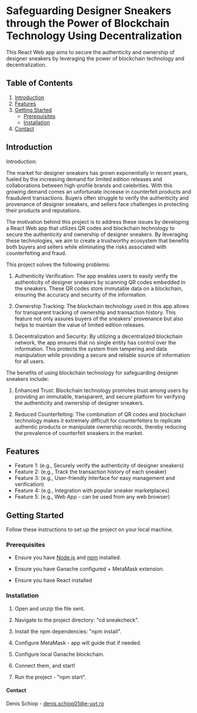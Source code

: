 # Safeguarding Designer Sneakers through the Power of Blockchain Technology Using Decentralization

This React Web app aims to secure the authenticity and ownership of designer sneakers by leveraging the power of blockchain technology and decentralization.

## Table of Contents

1. [Introduction](#introduction)
2. [Features](#features)
3. [Getting Started](#getting-started)
    - [Prerequisites](#prerequisites)
    - [Installation](#installation)
4. [Contact](#contact)

## Introduction

Introduction:

The market for designer sneakers has grown exponentially in recent years, fueled by the increasing demand for limited edition releases and collaborations between high-profile brands and celebrities. With this growing demand comes an unfortunate increase in counterfeit products and fraudulent transactions. Buyers often struggle to verify the authenticity and provenance of designer sneakers, and sellers face challenges in protecting their products and reputations.

The motivation behind this project is to address these issues by developing a React Web app that utilizes QR codes and blockchain technology to secure the authenticity and ownership of designer sneakers. By leveraging these technologies, we aim to create a trustworthy ecosystem that benefits both buyers and sellers while eliminating the risks associated with counterfeiting and fraud.

This project solves the following problems:

1. Authenticity Verification: The app enables users to easily verify the authenticity of designer sneakers by scanning QR codes embedded in the sneakers. These QR codes store immutable data on a blockchain, ensuring the accuracy and security of the information.

2. Ownership Tracking: The blockchain technology used in this app allows for transparent tracking of ownership and transaction history. This feature not only assures buyers of the sneakers' provenance but also helps to maintain the value of limited edition releases.

3. Decentralization and Security: By utilizing a decentralized blockchain network, the app ensures that no single entity has control over the information. This protects the system from tampering and data manipulation while providing a secure and reliable source of information for all users.

The benefits of using blockchain technology for safeguarding designer sneakers include:

1. Enhanced Trust: Blockchain technology promotes trust among users by providing an immutable, transparent, and secure platform for verifying the authenticity and ownership of designer sneakers.

2. Reduced Counterfeiting: The combination of QR codes and blockchain technology makes it extremely difficult for counterfeiters to replicate authentic products or manipulate ownership records, thereby reducing the prevalence of counterfeit sneakers in the market.

## Features

- Feature 1: (e.g., Securely verify the authenticity of designer sneakers)
- Feature 2: (e.g., Track the transaction history of each sneaker)
- Feature 3: (e.g., User-friendly interface for easy management and verification)
- Feature 4: (e.g., Integration with popular sneaker marketplaces)
- Feature 5: (e.g., Web App - can be used from any web browser)

## Getting Started

Follow these instructions to set up the project on your local machine.

### Prerequisites

- Ensure you have [Node.js](https://nodejs.org/) and [npm](https://www.npmjs.com/) installed.

- Ensure you have Ganache configured + MetaMask extension.

- Ensure you have React installed

### Installation

1. Open and unzip the file sent. 
2. Navigate to the project directory: "cd sneakcheck".
3. Install the npm dependencies:  "npm install".
4. Configure MetaMask - app will guide that if needed.
5. Configure local Ganache blockchain.
6. Connect them, and start!



4. Run the project - "npm start".




#### Contact

Denis Schiop - denis.schiop01@e-uvt.ro
